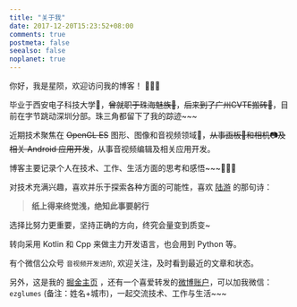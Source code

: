 ```yaml
---
title: "关于我"
date: 2017-12-20T15:23:52+08:00
comments: true
postmeta: false
seealso: false
noplanet: true
---
```


你好，我是星陨，欢迎访问我的博客！ 🎉🎉🎉

毕业于西安电子科技大学🏫，~~曾就职于珠海魅族📱~~，~~后来到了广州CVTE搬砖🍭~~，目前在字节跳动深圳分部。珠三角都留下了我的踪迹~~~

近期技术聚焦在 ~~OpenGL ES~~ 图形、图像和音视频领域💪，~~从事画板🎨和相机📷及相关 Android 应用开发~~，从事音视频编辑及相关应用开发。

博客主要记录个人在技术、工作、生活方面的思考和感悟~~~🤔🤔🤔

对技术充满兴趣，喜欢并乐于探索各种方面的可能性，喜欢 [陆游](https://baike.baidu.com/item/%E9%99%86%E6%B8%B8) 的那句诗：

> **纸上得来终觉浅，绝知此事要躬行**

选择比努力更重要，坚持正确的方向，终究会量变到质变~

转向采用 Kotlin 和 Cpp 来做主力开发语言，也会用到 Python 等。

有个微信公众号 `音视频开发进阶`, 欢迎关注，及时看到最近的文章和状态。 

另外，这是我的 [掘金主页](https://juejin.im/user/576f506a2e958a0078e5af0a) ，还有一个喜爱转发的[微博账户](https://www.weibo.com/u/3157458295)，可以加我微信： `ezglumes` (备注：姓名+城市)，一起交流技术、工作与生活~~~

